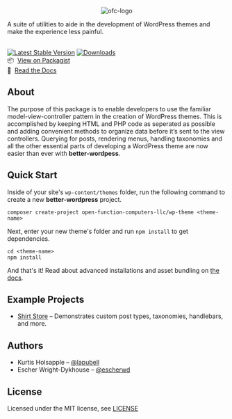 <p align="center">
<img src="https://better-wordpress.ofco.cloud/images/branding/horizontal-logo.png" alt="ofc-logo" style="max-width:500px;" />
</p>
A suite of utilities to aide in the development of WordPress themes and make the experience less painful.
<br><br>

[![Latest Stable Version](https://poser.pugx.org/open-function-computers-llc/better-wordpress/v/stable.svg)](https://packagist.org/packages/open-function-computers-llc/better-wordpress) [![Downloads](https://poser.pugx.org/open-function-computers-llc/better-wordpress/d/total.svg)](https://packagist.org/packages/open-function-computers-llc/better-wordpress)<br>
📦 &nbsp;[View on Packagist](https://packagist.org/packages/open-function-computers-llc/better-wordpress) <br>
📃 &nbsp;[Read the Docs](https://better-wordpress.ofco.cloud/)
<br>

## About

The purpose of this package is to enable developers to use the familiar model-view-controller pattern in the creation of WordPress themes. This is accomplished by keeping HTML and PHP code as seperated as possible and adding convenient methods to organize data before it’s sent to the view controllers. Querying for posts, rendering menus, handling taxonomies and all the other essential parts of developing a WordPress theme are now easier than ever with __better-wordpess__.


## Quick Start
Inside of your site's `wp-content/themes` folder, run the following command to create a new __better-wordpress__ project.

```
composer create-project open-function-computers-llc/wp-theme <theme-name>
```

Next, enter your new theme's folder and run `npm install` to get dependencies.
```
cd <theme-name>
npm install
```

And that's it! Read about advanced installations and asset bundling on [the docs](https://better-wordpress.ofco.cloud/).

## Example Projects
- [Shirt Store](https://github.com/open-function-computers-llc/better-wp-example-theme) – Demonstrates custom post types, taxonomies, handlebars, and more.

## Authors
- Kurtis Holsapple – [@lapubell](https://github.com/lapubell)
- Escher Wright-Dykhouse – [@escherwd](https://github.com/escherwd)

## License
Licensed under the MIT license, see [LICENSE](https://github.com/open-function-computers-llc/better-wordpress/blob/main/LICENSE)
